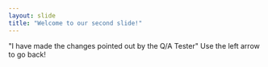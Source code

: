 ```yaml
---
layout: slide
title: "Welcome to our second slide!"
---
```

"I have made the changes pointed out by the Q/A Tester"
Use the left arrow to go back!

